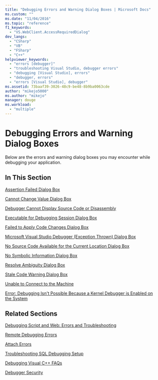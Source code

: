 ```yaml
---
title: "Debugging Errors and Warning Dialog Boxes | Microsoft Docs"
ms.custom: ""
ms.date: "11/04/2016"
ms.topic: "reference"
f1_keywords: 
  - "VS.WebClient.AccessRequiredDialog"
dev_langs: 
  - "CSharp"
  - "VB"
  - "FSharp"
  - "C++"
helpviewer_keywords: 
  - "errors [debugger]"
  - "troubleshooting Visual Studio, debugger errors"
  - "debugging [Visual Studio], errors"
  - "debugger, errors"
  - "errors [Visual Studio], debugger"
ms.assetid: 73baaf39-3026-48c9-be48-8b9ba0063cde
author: "mikejo5000"
ms.author: "mikejo"
manager: douge
ms.workload: 
  - "multiple"
---
```

# Debugging Errors and Warning Dialog Boxes
Below are the errors and warning dialog boxes you may encounter while debugging your application.  
  
## In This Section  
 [Assertion Failed Dialog Box](../debugger/assertion-failed-dialog-box.md)  
  
 [Cannot Change Value Dialog Box](../debugger/cannot-change-value-dialog-box.md)  
  
 [Debugger Cannot Display Source Code or Disassembly](../debugger/debugger-cannot-display-source-code-or-disassembly.md)  
  
 [Executable for Debugging Session Dialog Box](../debugger/executable-for-debugging-session-dialog-box.md)  
  
 [Failed to Apply Code Changes Dialog Box](../debugger/edit-and-continue-dialog-box-cpp.md)  
  
 [Microsoft Visual Studio Debugger (Exception Thrown) Dialog Box](../debugger/microsoft-visual-studio-debugger-exception-thrown-dialog-box.md)  
  
 [No Source Code Available for the Current Location Dialog Box](../debugger/no-source-available.md)  
  
 [No Symbolic Information Dialog Box](https://msdn.microsoft.com/library/18de4888-9cca-4059-a165-48b135fee4c9)  
  
 [Resolve Ambiguity Dialog Box](../debugger/resolve-ambiguity-dialog-box.md)  
  
 [Stale Code Warning Dialog Box](../debugger/stale-code-warning-dialog-box.md)  
  
 [Unable to Connect to the Machine](../debugger/error-unable-to-connect-to-the-machine-name-the-machine-cannot-be-found-on-the-network.md)  
  
 [Error: Debugging Isn't Possible Because a Kernel Debugger is Enabled on the System](../debugger/error-debugging-isn-t-possible-because-a-kernel-debugger-is-enabled-on-the-system.md)  
  
## Related Sections  
 [Debugging Script and Web: Errors and Troubleshooting](../debugger/debugging-web-applications-errors-and-troubleshooting.md)  
  
 [Remote Debugging Errors](../debugger/remote-debugging-errors-and-troubleshooting.md)  
  
 [Attach Errors](https://docs.microsoft.com/previous-versions/visualstudio/visual-studio-2010/8dbb3we5(v=vs.100))  
  
 [Troubleshooting SQL Debugging Setup](https://docs.microsoft.com/previous-versions/visualstudio/visual-studio-2010/s7ahaxtd(v=vs.100))  
  
 [Debugging Visual C++ FAQs](../debugger/debugging-native-code-faqs.md)  
  
 [Debugger Security](../debugger/debugger-security.md)
